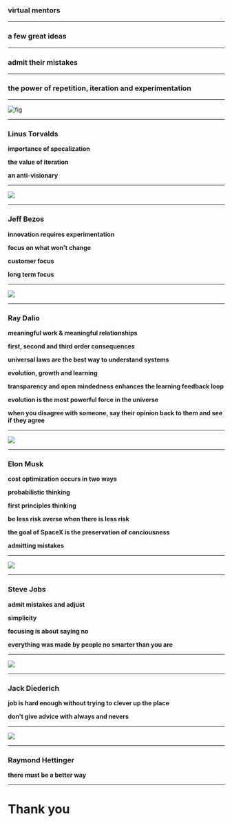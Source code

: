 ### virtual mentors

---

### a few great ideas 

---

### admit their mistakes

---

### the power of repetition, iteration and experimentation

---

![fig](/assets/mentors/linus.jpg) 

---

### Linus Torvalds

**importance of specalization** 

**the value of iteration**

**an anti-visionary**

---

![](/assets/mentors/bezos.png) 

---

### Jeff Bezos

**innovation requires experimentation**

**focus on what won't change**

**customer focus**

**long term focus**

---

![](/assets/mentors/dalio.jpg) 

---

### Ray Dalio

**meaningful work & meaningful relationships**

**first, second and third order consequences**

**universal laws are the best way to understand systems**

**evolution, growth and learning**

**transparency and open mindedness enhances the learning feedback loop**

**evolution is the most powerful force in the universe**

**when you disagree with someone, say their opinion back to them and see if they agree**

---

![](/assets/mentors/musk.jpeg) 

---
### Elon Musk

**cost optimization occurs in two ways**

**probabilistic thinking**

**first principles thinking**

**be less risk averse when there is less risk**

**the goal of SpaceX is the preservation of conciousness**

**admitting mistakes**

---

![](/assets/mentors/jobs.jpeg) 

---

### Steve Jobs

**admit mistakes and adjust**

**simplicity**

**focusing is about saying no**

**everything was made by people no smarter than you are**

---

![](/assets/mentors/jackd.jpg) 

---

### Jack Diederich

**job is hard enough without trying to clever up the place**

**don't give advice with always and nevers**

---

![](/assets/mentors/raymond.jpg) 

---

### Raymond Hettinger

**there must be a better way**

---

# Thank you
